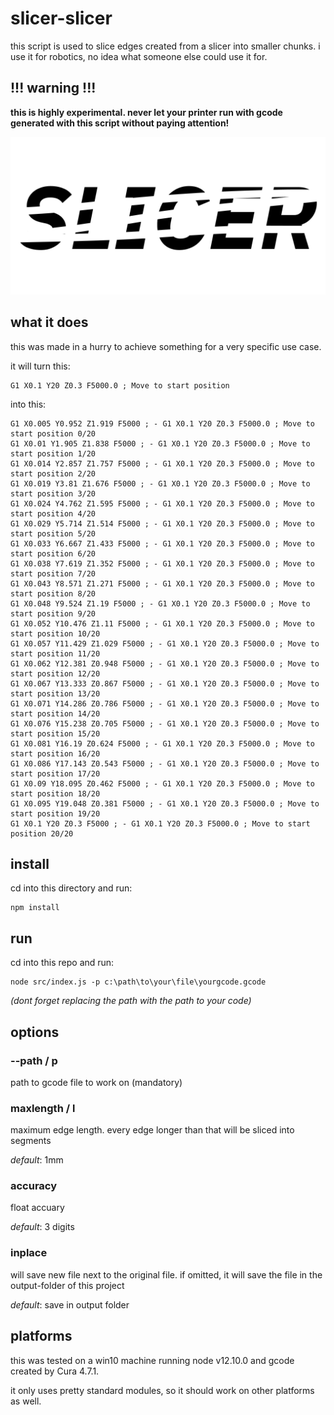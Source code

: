 # slicer-slicer

this script is used to slice edges created from a slicer into smaller chunks. i use it for robotics, no idea what someone else could use it for.

## !!! warning !!!

**this is highly experimental. never let your printer run with gcode generated with this script without paying attention!**

![logo](github/slicer-slicer-logo.png)

## what it does

this was made in a hurry to achieve something for a very specific use case.

it will turn this:

```gcode
G1 X0.1 Y20 Z0.3 F5000.0 ; Move to start position
```

into this:

```gcode
G1 X0.005 Y0.952 Z1.919 F5000 ; - G1 X0.1 Y20 Z0.3 F5000.0 ; Move to start position 0/20
G1 X0.01 Y1.905 Z1.838 F5000 ; - G1 X0.1 Y20 Z0.3 F5000.0 ; Move to start position 1/20
G1 X0.014 Y2.857 Z1.757 F5000 ; - G1 X0.1 Y20 Z0.3 F5000.0 ; Move to start position 2/20
G1 X0.019 Y3.81 Z1.676 F5000 ; - G1 X0.1 Y20 Z0.3 F5000.0 ; Move to start position 3/20
G1 X0.024 Y4.762 Z1.595 F5000 ; - G1 X0.1 Y20 Z0.3 F5000.0 ; Move to start position 4/20
G1 X0.029 Y5.714 Z1.514 F5000 ; - G1 X0.1 Y20 Z0.3 F5000.0 ; Move to start position 5/20
G1 X0.033 Y6.667 Z1.433 F5000 ; - G1 X0.1 Y20 Z0.3 F5000.0 ; Move to start position 6/20
G1 X0.038 Y7.619 Z1.352 F5000 ; - G1 X0.1 Y20 Z0.3 F5000.0 ; Move to start position 7/20
G1 X0.043 Y8.571 Z1.271 F5000 ; - G1 X0.1 Y20 Z0.3 F5000.0 ; Move to start position 8/20
G1 X0.048 Y9.524 Z1.19 F5000 ; - G1 X0.1 Y20 Z0.3 F5000.0 ; Move to start position 9/20
G1 X0.052 Y10.476 Z1.11 F5000 ; - G1 X0.1 Y20 Z0.3 F5000.0 ; Move to start position 10/20
G1 X0.057 Y11.429 Z1.029 F5000 ; - G1 X0.1 Y20 Z0.3 F5000.0 ; Move to start position 11/20
G1 X0.062 Y12.381 Z0.948 F5000 ; - G1 X0.1 Y20 Z0.3 F5000.0 ; Move to start position 12/20
G1 X0.067 Y13.333 Z0.867 F5000 ; - G1 X0.1 Y20 Z0.3 F5000.0 ; Move to start position 13/20
G1 X0.071 Y14.286 Z0.786 F5000 ; - G1 X0.1 Y20 Z0.3 F5000.0 ; Move to start position 14/20
G1 X0.076 Y15.238 Z0.705 F5000 ; - G1 X0.1 Y20 Z0.3 F5000.0 ; Move to start position 15/20
G1 X0.081 Y16.19 Z0.624 F5000 ; - G1 X0.1 Y20 Z0.3 F5000.0 ; Move to start position 16/20
G1 X0.086 Y17.143 Z0.543 F5000 ; - G1 X0.1 Y20 Z0.3 F5000.0 ; Move to start position 17/20
G1 X0.09 Y18.095 Z0.462 F5000 ; - G1 X0.1 Y20 Z0.3 F5000.0 ; Move to start position 18/20
G1 X0.095 Y19.048 Z0.381 F5000 ; - G1 X0.1 Y20 Z0.3 F5000.0 ; Move to start position 19/20
G1 X0.1 Y20 Z0.3 F5000 ; - G1 X0.1 Y20 Z0.3 F5000.0 ; Move to start position 20/20
```

## install

cd into this directory and run:

```
npm install
```

## run

cd into this repo and run:

```
node src/index.js -p c:\path\to\your\file\yourgcode.gcode
```

_(dont forget replacing the path with the path to your code)_

## options

### --path / p

path to gcode file to work on (mandatory)

### maxlength / l

maximum edge length. every edge longer than that will be sliced into segments

_default_: 1mm

### accuracy

float accuary

_default_: 3 digits

### inplace

will save new file next to the original file. if omitted, it will save the file in the output-folder of this project

_default_: save in output folder

## platforms

this was tested on a win10 machine running node v12.10.0 and gcode created by Cura 4.7.1.

it only uses pretty standard modules, so it should work on other platforms as well.
